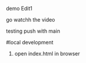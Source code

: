 demo
Edit1

go watchh the video

testing push with main

#local development 
1) open index.html in browser